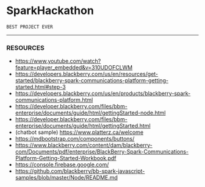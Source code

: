 # SparkHackathon


```
BEST PROJECT EVER
```
---

### RESOURCES

* https://www.youtube.com/watch?feature=player_embedded&v=310UDOFCLWM
* https://developers.blackberry.com/us/en/resources/get-started/blackberry-spark-communications-platform-getting-started.html#step-3
* https://developers.blackberry.com/us/en/products/blackberry-spark-communications-platform.html
* https://developer.blackberry.com/files/bbm-enterprise/documents/guide/html/gettingStarted-node.html
* https://developer.blackberry.com/files/bbm-enterprise/documents/guide/html/gettingStarted.html
* (chatbot sample) https://www.platterz.ca/welcome 
* https://mdbootstrap.com/components/buttons/
* https://www.blackberry.com/content/dam/blackberry-com/Documents/pdf/enterprise/BlackBerry-Spark-Communications-Platform-Getting-Started-Workbook.pdf
* https://console.firebase.google.com/
* https://github.com/blackberry/bb-spark-javascript-samples/blob/master/Node/README.md




<link rel='stylesheet' href='https://www.botlibre.com/css/chatlog.css' type='text/css'>
<link rel='stylesheet' href='https://www.botlibre.com/css/blue_round_button.css' type='text/css'>
<style>
// You can customize the css styles here
#botplatformbox {} #botplatformboxbar {} #botplatformboxbarmax {} #botplatformboxmin {} #botplatformboxmax {} #botplatformboxclose {} #botplatformbubble-text {} #botplatformbox-input {}
</style>
<script type='text/javascript' src='https://www.botlibre.com/scripts/sdk.js'></script>
<script type='text/javascript'>
SDK.applicationId = "3805035149723375663";
SDK.backlinkURL = "http://www.botlibre.com/login?affiliate=djoksimovic";
var sdk = new SDKConnection();
var web = new WebChatbotListener();
web.connection = sdk;
web.instance = "23162728";
web.instanceName = "SECI BOT";
web.prefix = "botplatform";
web.caption = "Chat Now";
web.boxLocation = "bottom-right";
web.color = "#009900";
web.background = "#fff";
web.css = "https://www.botlibre.com/css/chatlog.css";
web.version = 6.0;
web.bubble = true;
web.backlink = true;
web.showMenubar = true;
web.showBoxmax = true;
web.showSendImage = true;
web.showChooseLanguage = true;
web.chatLog = true;
web.popupURL = "https://www.botlibre.com/chat?&id=23162728&embedded=true&chatLog=true&facebookLogin=false&application=3805035149723375663&bubble=true&menubar=true&chooseLanguage=true&sendImage=true&background=%23fff&prompt=You+say&send=Send&css=https://www.botlibre.com/css/chatlog.css";
web.createBox();
</script>

